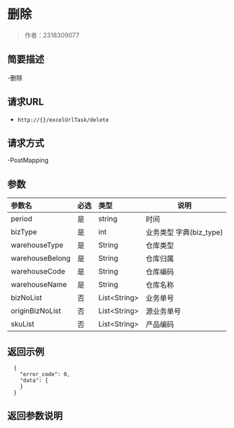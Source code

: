 # 删除

> 作者：2318309077

## 简要描述

-删除

## 请求URL
- ` http://{}/excelUrlTask/delete `
  
## 请求方式
-PostMapping

## 参数

|参数名|必选|类型|说明|
|:----    |:---|:----- |-----   |
|period |是  |string |时间   |
|bizType |是  |int | 业务类型    字典(biz_type) |
|warehouseType |是|String   |仓库类型 |
|warehouseBelong |是|String   |仓库归属 |
|warehouseCode |是|String   |仓库编码 |
|warehouseName |是|String   |仓库名称 |
|bizNoList |否|List&lt;String> |业务单号|
|originBizNoList |否|List&lt;String>  |源业务单号 |
|skuList |否|List&lt;String>   |产品编码 |
## 返回示例 

``` 
  {
    "error_code": 0,
    "data": {
    }
  }
```

## 返回参数说明